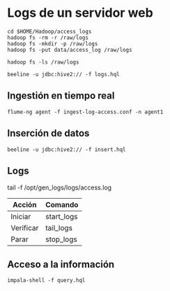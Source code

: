 # Logs de un servidor web

```
cd $HOME/Hadoop/access_logs
hadoop fs -rm -r /raw/logs
hadoop fs -mkdir -p /raw/logs
hadoop fs -put data/access_log /raw/logs

hadoop fs -ls /raw/logs

beeline -u jdbc:hive2:// -f logs.hql
```

## Ingestión en tiempo real
```
flume-ng agent -f ingest-log-access.conf -n agent1
```

## Inserción de datos
```
beeline -u jdbc:hive2:// -f insert.hql
```

## Logs

tail -f /opt/gen_logs/logs/access.log

| Acción  | Comando |
| ------------- | ------------- | 
| Iniciar | start_logs |
| Verificar | tail_logs |
| Parar | stop_logs |

## Acceso a la información

```
impala-shell -f query.hql
```